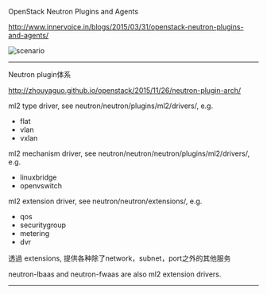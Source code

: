 OpenStack Neutron Plugins and Agents

http://www.innervoice.in/blogs/2015/03/31/openstack-neutron-plugins-and-agents/

![scenario](https://i2.wp.com/www.innervoice.in/blogs/wp-content/uploads/2015/03/Plugin-Agents.jpg?w=807)

---

Neutron plugin体系

http://zhouyaguo.github.io/openstack/2015/11/26/neutron-plugin-arch/

ml2 type driver, see neutron/neutron/plugins/ml2/drivers/, e.g.

* flat
* vlan
* vxlan

ml2 mechanism driver, see neutron/neutron/neutron/plugins/ml2/drivers/, e.g.

* linuxbridge
* openvswitch 

ml2 extension driver, see neutron/neutron/extensions/, e.g.

* qos
* securitygroup
* metering
* dvr

透過 extensions, 提供各种除了network，subnet，port之外的其他服务

neutron-lbaas and neutron-fwaas are also ml2 extension drivers.

---
